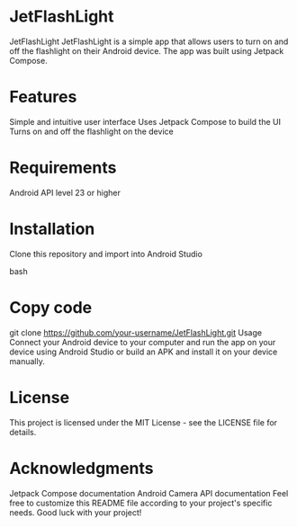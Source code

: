 # JetFlashLight
JetFlashLight
JetFlashLight is a simple app that allows users to turn on and off the flashlight on their Android device. The app was built using Jetpack Compose.

# Features
Simple and intuitive user interface
Uses Jetpack Compose to build the UI
Turns on and off the flashlight on the device
# Requirements
Android API level 23 or higher
# Installation
Clone this repository and import into Android Studio

bash
# Copy code
git clone https://github.com/your-username/JetFlashLight.git
Usage
Connect your Android device to your computer and run the app on your device using Android Studio or build an APK and install it on your device manually.

# License
This project is licensed under the MIT License - see the LICENSE file for details.

# Acknowledgments
Jetpack Compose documentation
Android Camera API documentation
Feel free to customize this README file according to your project's specific needs. Good luck with your project!
